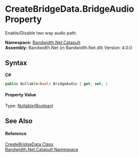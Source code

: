 ﻿# CreateBridgeData.BridgeAudio Property 
 

Enable/Disable two way audio path.

**Namespace:**&nbsp;<a href ="N_Bandwidth_Net_Catapult.md">Bandwidth.Net.Catapult</a><br />**Assembly:**&nbsp;Bandwidth.Net (in Bandwidth.Net.dll) Version: 4.0.0

## Syntax

**C#**<br />
``` C#
public Nullable<bool> BridgeAudio { get; set; }
```


#### Property Value
Type: <a href="http://msdn2.microsoft.com/en-us/library/b3h38hb0" target="_blank">Nullable</a>(<a href="http://msdn2.microsoft.com/en-us/library/a28wyd50" target="_blank">Boolean</a>)

## See Also


#### Reference
<a href ="T_Bandwidth_Net_Catapult_CreateBridgeData.md">CreateBridgeData Class</a><br /><a href ="N_Bandwidth_Net_Catapult.md">Bandwidth.Net.Catapult Namespace</a><br />
